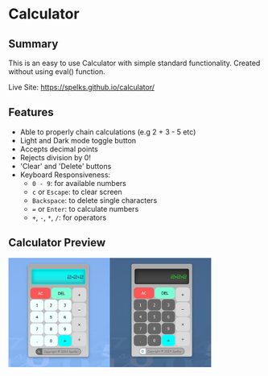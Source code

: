 # Calculator

## Summary
This is an easy to use Calculator with simple standard functionality. Created without using eval() function.

Live Site: https://spelks.github.io/calculator/

## Features
- Able to properly chain calculations (e.g 2 + 3 - 5 etc)
- Light and Dark mode toggle button
- Accepts decimal points
- Rejects division by 0!
- 'Clear' and 'Delete' buttons
- Keyboard Responsiveness:
  * `0 - 9`: for available numbers
  * `c` or `Escape`: to clear screen
  * `Backspace`: to delete single characters
  * `=` or `Enter`: to calculate numbers
  * `+`, `-`, `*`, `/`: for operators


## Calculator Preview
<img src="img/calculator-preview.png" style="width: 80%;" alt="Calculator preview image">
